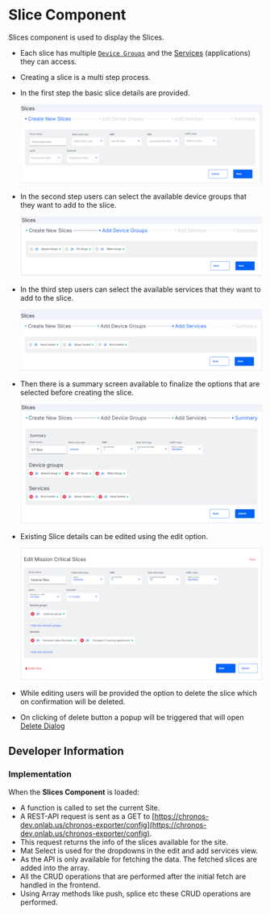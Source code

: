 # Slice Component

Slices component is used to display the Slices.

- Each slice has multiple [`Device Groups`](../device-groups/README.md) and the [Services](../services/README.md) (applications) they can access.
- Creating a slice is a multi step process.
- In the first step the basic slice details are provided.

  ![Slice Add](images/slices-add.png)

- In the second step users can select the available device groups that they want to add to the slice.

  ![Slice Add](images/slices-add-2.png)

- In the third step users can select the available services that they want to add to the slice.

  ![Slice Add](images/slices-add-3.png)

- Then there is a summary screen available to finalize the options that are selected before creating the slice.

  ![Slice summary](images/slices-add-summary.png)

- Existing Slice details can be edited using the edit option.

  ![Slice edit](images/slices-edit.png)

- While editing users will be provided the option to delete the slice which on confirmation will be deleted.
- On clicking of delete button a popup will be triggered that will open [Delete Dialog](../dialogs/README.md)

## Developer Information

### Implementation

When the **Slices Component** is loaded:

- A function is called to set the current Site.
- A REST-API request is sent as a GET to [https://chronos-dev.onlab.us/chronos-exporter/config](https://chronos-dev.onlab.us/chronos-exporter/config).
- This request returns the info of the slices available for the site.
- Mat Select is used for the dropdowns in the edit and add services view.
- As the API is only available for fetching the data. The fetched slices are added into the array.
- All the CRUD operations that are performed after the initial fetch are handled in the frontend.
- Using Array methods like push, splice etc these CRUD operations are performed.
